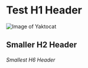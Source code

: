 # Test H1 Header
![Image of Yaktocat](https://octodex.github.com/images/yaktocat.png)
## Smaller H2 Header
###### Smallest H6 Header
